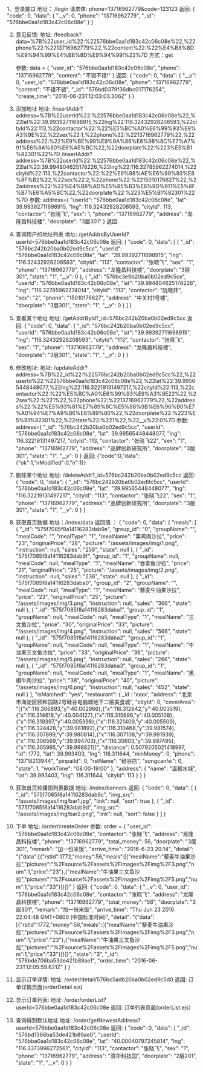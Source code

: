 
1、登录接口
	地址：
	    /login
	请求体: 
	    phone=13716962779&code=123123
    返回:
        {
            "code": 0,
            "data": {
                "__v": 0,
                "phone": "13716962779",
                "_id": "576bbe0aa1d183c42c06c08e"
            }
        }

2. 意见反馈:
    地址:
        /feedback?data=%7B%22user_id%22:%22576bbe0aa1d183c42c06c08e%22,%22phone%22:%2213716962779%22,%22content%22:%22%E4%B8%8D%E9%94%99%E4%B8%8D%E9%94%99!%22%7D
    方式：get

    参数: data = {
                    "user_id": "576bbe0aa1d183c42c06c08e",
                    "phone": "13716962779",
                    "content": "不错不错!"
                }
    返回:
        {
            "code": 0,
            "data": {
                "__v": 0,
                "user_id": "576bbe0aa1d183c42c06c08e",
                "phone": "13716962779",
                "content": "不错不错",
                "_id": "576bd0379f36dbc017176254",
                "create_time": "2016-06-23T12:03:03.306Z"
            }
        }
        
3. 添加地址
    地址:
        /insertAddr?address=%7B%22userId%22:%22576bbe0aa1d183c42c06c08e%22,%22lat%22:39.99392711698915,%22lng%22:116.32432928208593,%22cityId%22:113,%22contactor%22:%22%E5%BC%A0%E6%99%93%E9%A3%9E%22,%22sex%22:1,%22phone%22:%2213716962779%22,%22address%22:%22%E9%BE%99%E9%9A%86%E6%98%8C%E7%A7%91%E6%8A%80%E6%A5%BC%22,%22doorplate%22:%223%E5%B1%82301%22%7D
        /insertAddr?address=%7B%22userId%22:%22576bbe0aa1d183c42c06c08e%22,%22lat%22:39.994804625178226,%22lng%22:116.32785962274014,%22cityId%22:113,%22contactor%22:%22%E9%98%AE%E6%99%93%E8%8F%B2%22,%22sex%22:2,%22phone%22:%2215010176627%22,%22address%22:%22%E4%B8%AD%E5%85%B3%E6%9D%911%E5%8F%B7%E6%A5%BC%22,%22doorplate%22:%223%E5%B1%82301%22%7D
    参数:
        address={
                    "userId": "576bbe0aa1d183c42c06c08e",
                    "lat": 39.99392711698915,
                    "lng": 116.32432928208593,
                    "cityId": 113,
                    "contactor": "张晓飞",
                    "sex": 1,
                    "phone": "13716962779",
                    "address": "龙隆昌科技楼",
                    "doorplate": "3层301"
                }
    返回:

4. 查询用户的地址列表
    地址:
        /getAddrsByUserId?userId=576bbe0aa1d183c42c06c08e
    返回:
        {
            "code": 0,
            "data": [
                {
                    "_id": "576bc242b20ba0b02ed9c5cc",
                    "userId": "576bbe0aa1d183c42c06c08e",
                    "lat": "39.99392711698915",
                    "lng": "116.32432928208593",
                    "cityId": "113",
                    "contactor": "张晓飞",
                    "sex": "1",
                    "phone": "13716962779",
                    "address": "龙隆昌科技楼",
                    "doorplate": "3层301",
                    "state": "1",
                    "__v": 0
                },
                {
                    "_id": "576bc3e9b20ba0b02ed9c5ce",
                    "userId": "576bbe0aa1d183c42c06c08e",
                    "lat": "39.994804625178226",
                    "lng": "116.32785962274014",
                    "cityId": "113",
                    "contactor": "阮晓菲",
                    "sex": "2",
                    "phone": "15010176627",
                    "address": "中关村1号楼",
                    "doorplate": "3层301",
                    "state": "1",
                    "__v": 0
                }
            ]
        }

5. 查看某个地址
    地址:
        /getAddrById?_id=576bc242b20ba0b02ed9c5cc
    返回:
        {
            "code": 0,
            "data": {
                "_id": "576bc242b20ba0b02ed9c5cc",
                "userId": "576bbe0aa1d183c42c06c08e",
                "lat": "39.99392711698915",
                "lng": "116.32432928208593",
                "cityId": "113",
                "contactor": "张晓飞",
                "sex": "1",
                "phone": "13716962779",
                "address": "龙隆昌科技楼",
                "doorplate": "3层301",
                "state": "1",
                "__v": 0
            }
        }

6. 修改地址:
    地址:
        /updateAddr?address=%7B%22_id%22:%22576bc242b20ba0b02ed9c5cc%22,%22userId%22:%22576bbe0aa1d183c42c06c08e%22,%22lat%22:39.99565448448077,%22lng%22:116.32219131497217,%22cityId%22:113,%22contactor%22:%22%E5%BC%A0%E6%99%93%E9%A3%9E22%22,%22sex%22:%221%22,%22phone%22:%2213716962779%22,%22address%22:%22%E5%93%81%E7%89%8C%E5%88%9B%E6%96%B0%E7%A0%94%E7%A9%B6%E6%89%80%22,%22doorplate%22:%223%E5%B1%82301%22,%22state%22:%221%22,%22__v%22:0%7D
    参数:
        address={
                    "_id": "576bc242b20ba0b02ed9c5cc",
                    "userId": "576bbe0aa1d183c42c06c08e",
                    "lat": 39.99565448448077,
                    "lng": 116.32219131497217,
                    "cityId": 113,
                    "contactor": "张晓飞22",
                    "sex": "1",
                    "phone": "13716962779",
                    "address": "品牌创新研究所",
                    "doorplate": "3层301",
                    "state": "1",
                    "__v": 0
                }
    返回:
        {"code":0,"data":{"ok":1,"nModified":0,"n":1}}
7. 删除某个地址
    地址:
        /deleteAddr?_id=576bc242b20ba0b02ed9c5cc
    返回:
        {
            "code": 0,
            "data": {
                "_id": "576bc242b20ba0b02ed9c5cc",
                "userId": "576bbe0aa1d183c42c06c08e",
                "lat": "39.99565448448077",
                "lng": "116.32219131497217",
                "cityId": "113",
                "contactor": "张晓飞22",
                "sex": "1",
                "phone": "13716962779",
                "address": "品牌创新研究所",
                "doorplate": "3层301",
                "state": "1",
                "__v": 0
            }
        }
        
8. 获取首页数据
	地址：/index/data
	返回值 ：
        {
            "code": 0,
            "data": {
                "meals": [
                    {
                        "_id": "575f7085f8a14116283dab9e",
                        "group_id": "0",
                        "groupName": "",
                        "mealCode": "",
                        "mealType": "1",
                        "mealName": "熏鸡肉沙拉",
                        "price": "23",
                        "originalPrice": "28",
                        "picture": "/assets/images/img/1.png",
                        "instruction": null,
                        "sales": "256",
                        "state": null
                    },
                    {
                        "_id": "575f7085f8a14116283dab9f",
                        "group_id": "1",
                        "groupName": null,
                        "mealCode": null,
                        "mealType": "1",
                        "mealName": "吞拿鱼沙拉",
                        "price": "21",
                        "originalPrice": "25",
                        "picture": "/assets/images/img/2.png",
                        "instruction": null,
                        "sales": "236",
                        "state": null
                    },
                    {
                        "_id": "575f7085f8a14116283daba0",
                        "group_id": "2",
                        "groupName": "",
                        "mealCode": null,
                        "mealType": "1",
                        "mealName": "藜麦牛油果沙拉",
                        "price": "23",
                        "originalPrice": "25",
                        "picture": "/assets/images/img/3.png",
                        "instruction": null,
                        "sales": "366",
                        "state": null
                    },
                    {
                        "_id": "575f7085f8a14116283daba1",
                        "group_id": "1",
                        "groupName": null,
                        "mealCode": null,
                        "mealType": "1",
                        "mealName": "三文鱼沙拉",
                        "price": "30",
                        "originalPrice": "33",
                        "picture": "/assets/images/img/4.png",
                        "instruction": null,
                        "sales": "566",
                        "state": null
                    },
                    {
                        "_id": "575f7085f8a14116283daba2",
                        "group_id": "1",
                        "groupName": null,
                        "mealCode": null,
                        "mealType": "1",
                        "mealName": "牛油果三文鱼沙拉",
                        "price": "33",
                        "originalPrice": "36",
                        "picture": "/assets/images/img/5.png",
                        "instruction": null,
                        "sales": "266",
                        "state": null
                    },
                    {
                        "_id": "575f7085f8a14116283daba3",
                        "group_id": "1",
                        "groupName": null,
                        "mealCode": null,
                        "mealType": "1",
                        "mealName": "黑椒牛肉沙拉",
                        "price": "38",
                        "originalPrice": "40",
                        "picture": "/assets/images/img/6.png",
                        "instruction": null,
                        "sales": "452",
                        "state": null
                    }
                ],
                "isMatched": "yes",
                "restaurant": {
                    _id : 'xxxx',
                    "address": "北京市海淀区颐和园路2号硅谷电脑城地下二层美食城",
                    "cityId": 0,
                    "coverArea": "[{\"x\":116.306893,\"y\":40.002966},{\"x\":116.312642,\"y\":40.003519},{\"x\":116.314618,\"y\":40.004127},{\"x\":116.315696,\"y\":40.005108},{\"x\":116.319397,\"y\":40.005398},{\"x\":116.321409,\"y\":40.005509},{\"x\":116.324428,\"y\":39.981892},{\"x\":116.310468,\"y\":39.981574},{\"x\":116.307899,\"y\":39.980814},{\"x\":116.307108,\"y\":39.991939},{\"x\":116.306569,\"y\":39.994703},{\"x\":116.30603,\"y\":39.997495},{\"x\":116.305995,\"y\":39.998821}]",
                    "distance": 0.5079205021418997,
                    "id": 1772,
                    "lat": 39.993403,
                    "lng": 116.311644,
                    "minMoney": 0,
                    "phone": "13718213944",
                    "pinpaiId": 0,
                    "rstName": "硅谷店",
                    "songcanfei": 0,
                    "state": 1,
                    "workTime": "08:00-19:00"
                },
                "address": {
                    "name": "温都水城",
                    "lat": 39.993403,
                    "lng": 116.311644,
                    "cityId": 113
                }
            }
        }
9. 获取首页轮播图列表数据
    地址: /index/banners
    返回:
        {
            "code": 0,
            "data": [
                {
                    "_id": "575f7085f8a14116283dab9c",
                    "img_src": "/assets/images/img/bar1.jpg",
                    "link": null,
                    "sort": true
                },
                {
                    "_id": "575f7085f8a14116283dab9d",
                    "img_src": "/assets/images/img/bar2.png",
                    "link": null,
                    "sort": false
                }
            ]
        }
10. 下单
    地址:
        /order/createOrder
    参数:
        order = {
            "user_id": "576bbe0aa1d183c42c06c08e",
            "contactor": "张晓飞",
            "address": "龙隆昌科技楼",
            "phone": "13716962779",
            "total_money": 56,
            "doorplate": "3层301",
            "remark": "加一份米饭",
            "arrive_time": "2016-6-23 20:14",
            "detail": "{\"data\":[{\"rstId\":1772,\"money\":56,\"meals\":[{\"mealName\":\"藜麦牛油果沙拉\",\"pictures\":\"%2Fsource%2Fassets%2Fimages%2Fimg%2F3.png\",\"num\":1,\"price\":\"23\"},{\"mealName\":\"牛油果三文鱼沙拉\",\"pictures\":\"%2Fsource%2Fassets%2Fimages%2Fimg%2F5.png\",\"num\":1,\"price\":\"33\"}]}]}"
        }
    返回:
        {
            "code": 0,
            "data": {
                "__v": 0,
                "user_id": "576bbe0aa1d183c42c06c08e",
                "contactor": "张晓飞",
                "address": "龙隆昌科技楼",
                "phone": "13716962779",
                "total_money": "56",
                "doorplate": "3层301",
                "remark": "加一份米饭",
                "arrive_time": "Thu Jun 23 2016 22:04:48 GMT+0800 (中国标准时间)",
                "detail": "{\"data\":[{\"rstId\":1772,\"money\":56,\"meals\":[{\"mealName\":\"藜麦牛油果沙拉\",\"pictures\":\"%2Fsource%2Fassets%2Fimages%2Fimg%2F3.png\",\"num\":1,\"price\":\"23\"},{\"mealName\":\"牛油果三文鱼沙拉\",\"pictures\":\"%2Fsource%2Fassets%2Fimages%2Fimg%2F5.png\",\"num\":1,\"price\":\"33\"}]}]}",
                "state": "3",
                "_id": "576bde706ba53de421b89ae1",
                "order_time": "2016-06-23T12:05:59.621Z"
            }
        }
11. 显示订单详情:
    地址:
        /order/detail/576bc5adb20ba0b02ed9c5d0
    返回:
        订单详情页面(orderDetail.ejs)

12. 显示订单列表:
    地址:
        /order/orderList?userId=576bbe0aa1d183c42c06c08e
    返回:
        订单列表页面(orderList.ejs)

13. 查询得到默认地址
    地址:
        /order/getNewestAddress?userId=576bbe0aa1d183c42c06c08e
    返回:
        {
            "code": 0,
            "data": {
                "_id": "576bd1366ba53de421b89ae0",
                "userId": "576bbe0aa1d183c42c06c08e",
                "lat": "40.00040797245814",
                "lng": "116.3373996272561",
                "cityId": "113",
                "contactor": "张晓飞",
                "sex": "1",
                "phone": "13716962779",
                "address": "清华科技园",
                "doorplate": "2层201",
                "state": "1",
                "__v": 0
            }
        }

